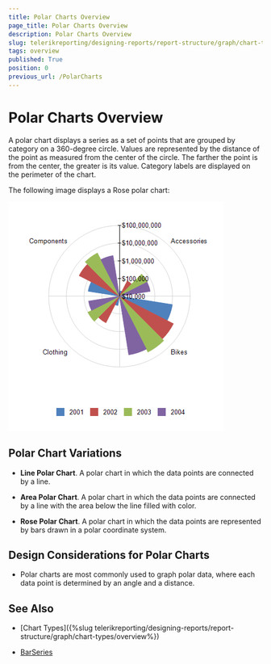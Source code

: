 ```yaml
---
title: Polar Charts Overview
page_title: Polar Charts Overview
description: Polar Charts Overview
slug: telerikreporting/designing-reports/report-structure/graph/chart-types/polar-charts/overview
tags: overview
published: True
position: 0
previous_url: /PolarCharts
---
```


# Polar Charts Overview

A polar chart displays a series as a set of points that are grouped by category on a 360-degree circle. Values are represented by the distance of the point as measured from the center of the circle. The farther the       point is from the center, the greater is its value. Category labels are displayed on the perimeter of the chart. 

The following image displays a Rose polar chart: 

  ![Polar Chart\Polar Chart](images/Graph/PolarChart.png)

## Polar Chart Variations

* __Line Polar Chart__. A polar chart in which the data points are connected by a line.

* __Area Polar Chart__. A polar chart in which the data points are connected by a line with the area below the line filled with color.

* __Rose Polar Chart__. A polar chart in which the data points are represented by bars drawn in a polar coordinate system.

## Design Considerations for Polar Charts

* Polar charts are most commonly used to graph polar data, where each data point is determined by an angle and a distance.


## See Also

* [Chart Types]({%slug telerikreporting/designing-reports/report-structure/graph/chart-types/overview%}) 

* [BarSeries](/reporting/api/Telerik.Reporting.BarSeries)
